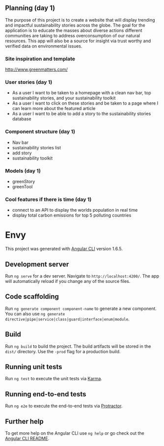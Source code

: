 ## Planning (day 1)
The purpose of this project is to create a website that will display trending and impactful sustainability stories across the globe. The goal for the application is to educate the masses about diverse actions different communities are taking to address overconsumption of our natural resources. This app will also be a source for insight via trust worthy and verified data on environmental issues.

### Site inspiration and template
http://www.greenmatters.com/

### User stories (day 1)
* As a user I want to be taken to a homepage with a clean nav bar, top sustainability stories, and your sustainability toolkit
* As a user I want to click on these stories and be taken to a page where I can learn more about the featured article
* As a user I want to be able to add a story to the sustainability stories database

### Component structure (day 1)
* Nav bar
* sustainability stories list
* add story
* sustainability toolkit

### Models (day 1)
* greenStory
* greenTool

### Cool features if there is time (day 1)
* connect to an API to display the worlds population in real time
* display total carbon emissions for top 5 polluting countries

# Envy

This project was generated with [Angular CLI](https://github.com/angular/angular-cli) version 1.6.5.

## Development server

Run `ng serve` for a dev server. Navigate to `http://localhost:4200/`. The app will automatically reload if you change any of the source files.

## Code scaffolding

Run `ng generate component component-name` to generate a new component. You can also use `ng generate directive|pipe|service|class|guard|interface|enum|module`.

## Build

Run `ng build` to build the project. The build artifacts will be stored in the `dist/` directory. Use the `-prod` flag for a production build.

## Running unit tests

Run `ng test` to execute the unit tests via [Karma](https://karma-runner.github.io).

## Running end-to-end tests

Run `ng e2e` to execute the end-to-end tests via [Protractor](http://www.protractortest.org/).

## Further help

To get more help on the Angular CLI use `ng help` or go check out the [Angular CLI README](https://github.com/angular/angular-cli/blob/master/README.md).
